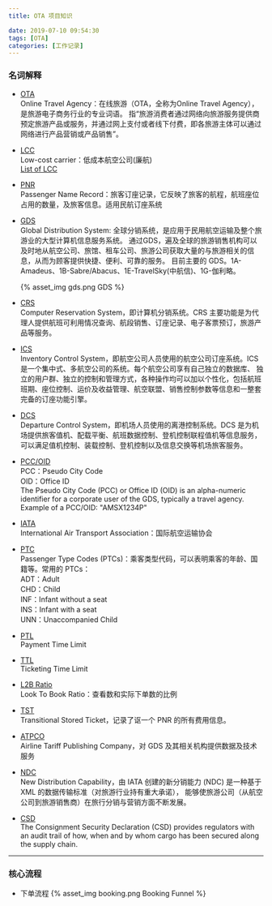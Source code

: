 ```yaml
---
title: OTA 项目知识

date: 2019-07-10 09:54:30
tags: [OTA]
categories: [工作记录]
---
```


### 名词解释

- [OTA](https://baike.baidu.com/item/%E5%9C%A8%E7%BA%BF%E6%97%85%E6%B8%B8/4657971?fromtitle=OTA&fromid=13871690)  
  Online Travel Agency：在线旅游（OTA，全称为Online Travel Agency），是旅游电子商务行业的专业词语。
  指“旅游消费者通过网络向旅游服务提供商预定旅游产品或服务，并通过网上支付或者线下付费，即各旅游主体可以通过网络进行产品营销或产品销售”。

- [LCC](https://zh.wikipedia.org/wiki/%E4%BD%8E%E6%88%90%E6%9C%AC%E8%88%AA%E7%A9%BA%E5%85%AC%E5%8F%B8)  
   Low-cost carrier：低成本航空公司(廉航)  
   [List of LCC](https://en.wikipedia.org/wiki/List_of_low-cost_airlines)

- [PNR](https://baike.baidu.com/item/PNR)  
   Passenger Name Record：旅客订座记录，它反映了旅客的航程，航班座位占用的数量，及旅客信息。适用民航订座系统

- [GDS](https://baike.baidu.com/item/GDS/16824?fr=aladdin)  
   Global Distribution System: 全球分销系统，是应用于民用航空运输及整个旅游业的大型计算机信息服务系统。
   通过GDS，遍及全球的旅游销售机构可以及时地从航空公司、旅馆、租车公司、旅游公司获取大量的与旅游相关的信息，从而为顾客提供快捷、便利、可靠的服务。
   目前主要的 GDS。1A-Amadeus、1B-Sabre/Abacus、1E-TravelSky(中航信)、1G-伽利略。
   <!-- more -->
   {% asset_img gds.png GDS %}

- [CRS](https://wenku.baidu.com/view/6a67bda2ad02de80d5d8401a.html)  
  Computer Reservation System，即计算机分销系统。CRS 主要功能是为代理人提供航班可利用情况查询、航段销售、订座记录、电子客票预订，旅游产品等服务。

- [ICS](https://wenku.baidu.com/view/6a67bda2ad02de80d5d8401a.html)  
  Inventory Control System，即航空公司人员使用的航空公司订座系统。ICS 是一个集中式、多航空公司的系统。每个航空公司享有自己独立的数据库、
  独立的用户群、独立的控制和管理方式，各种操作均可以加以个性化，包括航班班期、座位控制、运价及收益管理、航空联盟、销售控制参数等信息和一整套完备的订座功能引擎。

- [DCS](https://wenku.baidu.com/view/6a67bda2ad02de80d5d8401a.html)  
  Departure Control System，即机场人员使用的离港控制系统。DCS 是为机场提供旅客值机、配载平衡、航班数据控制、登机控制联程值机等信息服务，
  可以满足值机控制、装载控制、登机控制以及信息交换等机场旅客服务。

- [PCC/OID](https://hoteliers.zendesk.com/hc/en-gb/articles/209534685-What-is-the-Office-ID-Pseudo-City-Code-)  
   PCC：Pseudo City Code  
   OID：Office ID  
   The Pseudo City Code (PCC) or Office ID (OID) is an alpha-numeric identifier for a corporate user of the GDS, 
   typically a travel agency. Example of a PCC/OID: "AMSX1234P"

- [IATA](https://zh.wikipedia.org/wiki/%E5%9C%8B%E9%9A%9B%E8%88%AA%E7%A9%BA%E9%81%8B%E8%BC%B8%E5%8D%94%E6%9C%83)  
  International Air Transport Association：国际航空运输协会

- [PTC](https://support.travelport.com/webhelp/uapi/Content/Air/Shared_Air_Topics/Passenger_Type_Codes.htm)  
  Passenger Type Codes (PTCs)：乘客类型代码，可以表明乘客的年龄、国籍等。常用的 PTCs：  
  ADT：Adult  
  CHD：Child  
  INF：Infant without a seat  
  INS：Infant with a seat  
  UNN：Unaccompanied Child  

- [PTL](https://aerocrs.zendesk.com/hc/en-us/articles/205222985-PTL-and-TTL)  
  Payment Time Limit

- [TTL](https://aerocrs.zendesk.com/hc/en-us/articles/205222985-PTL-and-TTL)  
  Ticketing Time Limit
  
- [L2B Ratio](https://whatis.techtarget.com/definition/look-to-book-ratio)  
  Look To Book Ratio：查看数和实际下单数的比例

- [TST](https://servicehub.amadeus.com/c/portal/view-solution/780102/en_US/transitional-stored-ticket-tst-overview)  
  Transitional Stored Ticket，记录了讴一个 PNR 的所有费用信息。
  
- [ATPCO](https://www.atpco.net/about?utm_source=ATPCO_home&utm_medium=Carousel&utm_campaign=who_we_are_CTA_Home_Carousel)  
  Airline Tariff Publishing Company，对 GDS 及其相关机构提供数据及技术服务

- [NDC](https://www.iata.org/whatwedo/airline-distribution/ndc/Pages/default.aspx)  
  New Distribution Capability，由 IATA 创建的新分销能力 (NDC) 是一种基于 XML 的数据传输标准（对旅游行业持有重大承诺），
  能够使旅游公司（从航空公司到旅游销售商）在旅行分销与营销方面不断发展。
  
- [CSD](https://www.iata.org/whatwedo/cargo/security/Pages/csd.aspx)   
  The Consignment Security Declaration (CSD) provides regulators with an audit trail of how, when and by whom cargo has 
been secured along the supply chain. 

----
### 核心流程

- 下单流程
   {% asset_img booking.png Booking Funnel %}
